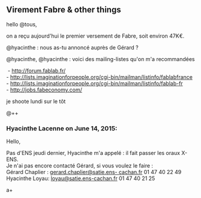 ## Virement Fabre &amp; other things



hello @tous,  
  
on a reçu aujourd'hui le premier versement de Fabre, soit environ 47K€.  
  
@hyacinthe : nous as-tu annoncé auprès de Gérard ?  
  
@hyacinthe, @hyacinthe : voici des mailing-listes qu'on m'a recommandées  
  
 - <http://forum.fablab.fr/>  
- <http://lists.imaginationforpeople.org/cgi-bin/mailman/listinfo/fablabfrance>  
- <http://lists.imaginationforpeople.org/cgi-bin/mailman/listinfo/fablab-fr>  
- <http://jobs.fabeconomy.com/>    
  
je shoote lundi sur le tôt  
  
@++



### **Hyacinthe Lacenne** on June 14, 2015:



Hello,  
  
Pas d'ENS jeudi dernier, Hyacinthe m'a appelé : il fait passer les oraux X-ENS.  
Je n'ai pas encore contacté Gérard, si vous voulez le faire :  
Gérard Chaplier : [gerard.chaplier@satie.ens-
cachan.fr](mailto:gerard.chaplier@satie.ens-cachan.fr) 01 47 40 22 49  
Hyacinthe Loyau: [loyau@satie.ens-cachan.fr](mailto:loyau@satie.ens-cachan.fr)
01 47 40 21 25  
  
a+



